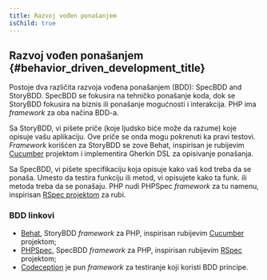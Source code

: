 ```yaml
---
title: Razvoj vođen ponašanjem
isChild: true
---
```


## Razvoj vođen ponašanjem {#behavior_driven_development_title}

Postoje dva različita razvoja vođena ponašanjem (BDD): SpecBDD and StoryBDD. SpecBDD se fokusira na tehničko ponašanje koda, dok se StoryBDD fokusira na biznis ili ponašanje mogućnosti i interakcija. PHP ima _framework_ za oba načina BDD-a.

Sa StoryBDD, vi pišete priče (koje ljudsko biće može da razume) koje opisuje vašu aplikaciju. Ove priče se onda mogu pokrenuti ka pravi testovi. _Framework_ korišćen za StoryBDD se zove Behat, inspirisan je rubijevim [Cucumber](http://cukes.info/) projektom i implementira Gherkin DSL za opisivanje ponašanja.

Sa SpecBDD, vi pišete specifikaciju koja opisuje kako vaš kod treba da se ponaša. Umesto da testira funkciju ili metod, vi opisujete kako ta funk. ili metoda treba da se ponašaju. PHP nudi PHPSpec _framework_ za tu namenu, inspirisan [RSpec projektom](http://rspec.info/) za rubi.

### BDD linkovi

* [Behat](http://behat.org/), StoryBDD _framework_ za PHP, inspirisan rubijevim [Cucumber](http://cukes.info/) projektom;
* [PHPSpec](http://www.phpspec.net/), SpecBDD _framework_ za PHP, inspirisan rubijevim [RSpec](http://rspec.info/) projektom;
* [Codeception](http://www.codeception.com) je pun _framework_ za testiranje koji koristi BDD principe.
